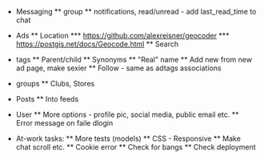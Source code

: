 * Messaging
** group
** notifications, read/unread - add last_read_time to chat
* Ads
** Location
*** https://github.com/alexreisner/geocoder
*** https://postgis.net/docs/Geocode.html
** Search
* tags
** Parent/child
** Synonyms
** "Real" name
** Add new from new ad page, make sexier
** Follow - same as adtags associations
* groups
** Clubs, Stores
* Posts
** Into feeds
* User
** More options - profile pic, social media, public email etc.
** Error message on faile dlogin

* At-work tasks:
** More tests (models)
** CSS - Responsive
** Make chat scroll etc.
** Cookie error
** Check for bangs
** Check deployment